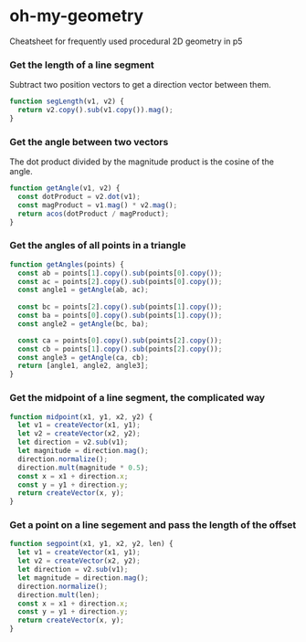 # oh-my-geometry
Cheatsheet for frequently used procedural 2D geometry in p5

### Get the length of a line segment
Subtract two position vectors to get a direction vector between them. 
```javascript
function segLength(v1, v2) {
  return v2.copy().sub(v1.copy()).mag();
}
```

### Get the angle between two vectors
The dot product divided by the magnitude product is the cosine of the angle.
```javascript
function getAngle(v1, v2) {
  const dotProduct = v2.dot(v1);
  const magProduct = v1.mag() * v2.mag();
  return acos(dotProduct / magProduct);
}
```

### Get the angles of all points in a triangle
```javascript
function getAngles(points) {
  const ab = points[1].copy().sub(points[0].copy());
  const ac = points[2].copy().sub(points[0].copy());
  const angle1 = getAngle(ab, ac);
  
  const bc = points[2].copy().sub(points[1].copy());
  const ba = points[0].copy().sub(points[1].copy());
  const angle2 = getAngle(bc, ba);

  const ca = points[0].copy().sub(points[2].copy());
  const cb = points[1].copy().sub(points[2].copy());
  const angle3 = getAngle(ca, cb);
  return [angle1, angle2, angle3];
}
```

### Get the midpoint of a line segment, the complicated way
```javascript
function midpoint(x1, y1, x2, y2) {
  let v1 = createVector(x1, y1);
  let v2 = createVector(x2, y2);
  let direction = v2.sub(v1);
  let magnitude = direction.mag();
  direction.normalize();
  direction.mult(magnitude * 0.5);
  const x = x1 + direction.x;
  const y = y1 + direction.y;
  return createVector(x, y);
}
```

### Get a point on a line segement and pass the length of the offset
```javascript
function segpoint(x1, y1, x2, y2, len) {
  let v1 = createVector(x1, y1);
  let v2 = createVector(x2, y2);
  let direction = v2.sub(v1);
  let magnitude = direction.mag();
  direction.normalize();
  direction.mult(len);
  const x = x1 + direction.x;
  const y = y1 + direction.y;
  return createVector(x, y);
}
```

